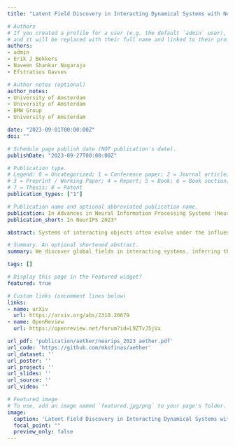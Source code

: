 ```yaml
---
title: "Latent Field Discovery in Interacting Dynamical Systems with Neural Fields"

# Authors
# If you created a profile for a user (e.g. the default `admin` user), write the username (folder name) here
# and it will be replaced with their full name and linked to their profile.
authors:
- admin
- Erik J Bekkers
- Naveen Shankar Nagaraja
- Efstratios Gavves

# Author notes (optional)
author_notes:
- University of Amsterdam
- University of Amsterdam
- BMW Group
- University of Amsterdam

date: "2023-09-01T00:00:00Z"
doi: ""

# Schedule page publish date (NOT publication's date).
publishDate: "2023-09-27T00:00:00Z"

# Publication type.
# Legend: 0 = Uncategorized; 1 = Conference paper; 2 = Journal article;
# 3 = Preprint / Working Paper; 4 = Report; 5 = Book; 6 = Book section;
# 7 = Thesis; 8 = Patent
publication_types: ["1"]

# Publication name and optional abbreviated publication name.
publication: In Advances in Neural Information Processing Systems (NeurIPS) 2023
publication_short: In NeurIPS 2023*

abstract: Systems of interacting objects often evolve under the influence of underlying field effects that govern their dynamics, yet previous works have abstracted away from such effects, and assume that systems evolve in a vacuum. In this work, we focus on discovering these fields, and infer them from the observed dynamics alone, without directly observing them. We theorize the presence of latent force fields, and propose neural fields to learn them. Since the observed dynamics constitute the net effect of local object interactions and global field effects, recently popularized equivariant networks are inapplicable, as they fail to capture global information. To address this, we propose to disentangle local object interactions --which are SE(3) equivariant and depend on relative states-- from external global field effects --which depend on absolute states. We model the interactions with equivariant graph networks, and combine them with neural fields in a novel graph network that integrates field forces. Our experiments show that we can accurately discover the underlying fields in charged particles settings, traffic scenes, and gravitational n-body problems, and effectively use them to learn the system and forecast future trajectories.

# Summary. An optional shortened abstract.
summary: We discover global fields in interacting systems, inferring them from the dynamics alone, using neural fields.

tags: []

# Display this page in the Featured widget?
featured: true

# Custom links (uncomment lines below)
links:
- name: arXiv
  url: https://arxiv.org/abs/2310.20679
- name: OpenReview
  url: https://openreview.net/forum?id=L9ZTvJ5jVx

url_pdf: 'publication/aether/neurips_2023_aether.pdf'
url_code: 'https://github.com/mkofinas/aether'
url_dataset: ''
url_poster: ''
url_project: ''
url_slides: ''
url_source: ''
url_video: ''

# Featured image
# To use, add an image named `featured.jpg/png` to your page's folder.
image:
  caption: 'Latent Field Discovery in Interacting Dynamical Systems with Neural Fields'
  focal_point: ""
  preview_only: false
---
```

